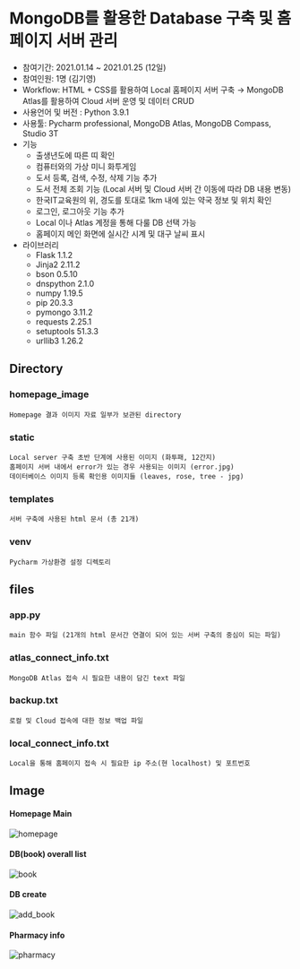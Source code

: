 # MongoDB를 활용한 Database 구축 및 홈페이지 서버 관리
- 참여기간: 2021.01.14 ~ 2021.01.25 (12일)
- 참여인원: 1명 (김기영)
- Workflow: HTML + CSS를 활용하여 Local 홈페이지 서버 구축 → MongoDB Atlas를 활용하여 Cloud 서버 운영 및 데이터 CRUD
- 사용언어 및 버전 : Python 3.9.1
- 사용툴: Pycharm professional, MongoDB Atlas, MongoDB Compass, Studio 3T
- 기능
	+ 출생년도에 따른 띠 확인
	+ 컴퓨터와의 가상 미니 화투게임
	+ 도서 등록, 검색, 수정, 삭제 기능 추가
	+ 도서 전체 조회 기능 (Local 서버 및 Cloud 서버 간 이동에 따라 DB 내용 변동)
	+ 한국IT교육원의 위, 경도를 토대로 1km 내에 있는 약국 정보 및 위치 확인
	+ 로그인, 로그아웃 기능 추가
	+ Local 이나 Atlas 계정을 통해 다룰 DB 선택 가능
	+ 홈페이지 메인 화면에 실시간 시계 및 대구 날씨 표시
- 라이브러리
    - Flask 1.1.2
    - Jinja2 2.11.2
    - bson 0.5.10
	- dnspython 2.1.0
	- numpy 1.19.5
	- pip 20.3.3
	- pymongo 3.11.2
	- requests 2.25.1
	- setuptools 51.3.3
	- urllib3 1.26.2

## Directory
### homepage_image
    Homepage 결과 이미지 자료 일부가 보관된 directory

### static
    Local server 구축 초반 단계에 사용된 이미지 (화투패, 12간지)
	홈페이지 서버 내에서 error가 있는 경우 사용되는 이미지 (error.jpg)
	데이터베이스 이미지 등록 확인용 이미지들 (leaves, rose, tree - jpg)

### templates
	서버 구축에 사용된 html 문서 (총 21개)

### venv
	Pycharm 가상환경 설정 디렉토리

## files
### app.py
	main 함수 파일 (21개의 html 문서간 연결이 되어 있는 서버 구축의 중심이 되는 파일)

### atlas_connect_info.txt
	MongoDB Atlas 접속 시 필요한 내용이 담긴 text 파일
	
### backup.txt
	로컬 및 Cloud 접속에 대한 정보 백업 파일
	
### local_connect_info.txt
	Local을 통해 홈페이지 접속 시 필요한 ip 주소(현 localhost) 및 포트번호


## Image
#### Homepage Main
![homepage](https://user-images.githubusercontent.com/74335601/109770069-6c328980-7c3e-11eb-8b65-100e64bbc27e.png)
#### DB(book) overall list
![book](https://user-images.githubusercontent.com/74335601/109770111-7ce2ff80-7c3e-11eb-9db1-1fddbd07c2d2.png)
#### DB create
![add_book](https://user-images.githubusercontent.com/74335601/109770137-84a2a400-7c3e-11eb-981b-d96b7ceed8ac.png)
#### Pharmacy info
![pharmacy](https://user-images.githubusercontent.com/74335601/109767963-9f274e00-7c3b-11eb-82d3-0aa5bcf8a00e.png)
